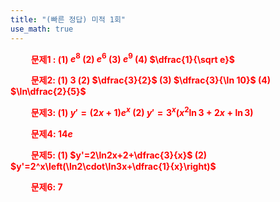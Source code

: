 ```yaml
---
title: "(빠른 정답) 미적 1회"
use_math: true
---
```

**<span style="color: red;">$\qquad$문제1 : (1) $e^8$ (2) $e^6$ (3) $e^9$ (4) $\dfrac{1}{\sqrt e}$</span>**

**<span style="color: red;">$\qquad$문제2: (1) $3$ (2) $\dfrac{3}{2}$ (3) $\dfrac{3}{\ln 10}$ (4) $\ln\dfrac{2}{5}$</span>**

**<span style="color: red;">$\qquad$문제3: (1) $y'=(2x+1)e^x$ (2) $y'=3^x(x^2\ln3+2x+\ln3)$</span>**

**<span style="color: red;">$\qquad$문제4: $14e$</span>**

**<span style="color: red;">$\qquad$문제5: (1) $y'=2\ln2x+2+\dfrac{3}{x}$ (2) $y'=2^x\left(\ln2\cdot\ln3x+\dfrac{1}{x}\right)$</span>**

**<span style="color: red;">$\qquad$문제6: $7$</span>**
